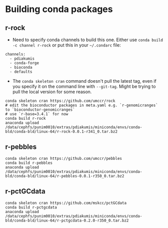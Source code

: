 # Building conda packages

## r-rock

* Need to specify conda channels to build this one. Either use `conda build -c channel r-rock` or put this in
  your `~/.condarc` file:

```
channels:
  - pdiakumis
  - conda-forge
  - bioconda
  - defaults
```

* The `conda skeleton cran` command doesn't pull the latest tag, even if you specify it on
  the command line with `--git-tag`. Might be trying to pull the local version for some reason.

```
conda skeleton cran https://github.com/umccr/rock
# edit the bioconductor packages in meta.yaml e.g. `r-genomicranges` to `bioconductor-genomicranges`
# use `r-base=3.4.1` for now
conda build r-rock
anaconda upload /data/cephfs/punim0010/extras/pdiakumis/miniconda/envs/conda-bld/conda-bld/linux-64/r-rock-0.0.1-r341_0.tar.bz2
```

## r-pebbles

```
conda skeleton cran https://github.com/umccr/pebbles
conda build r-pebbles
anaconda upload /data/cephfs/punim0010/extras/pdiakumis/miniconda/envs/conda-bld/conda-bld/linux-64/r-pebbles-0.0.1-r350_0.tar.bz2
```

## r-pctGCdata

```
conda skeleton cran https://github.com/mskcc/pctGCdata
conda build r-pctgcdata
anaconda upload /data/cephfs/punim0010/extras/pdiakumis/miniconda/envs/conda-bld/conda-bld/linux-64/r-pctgcdata-0.2.0-r350_0.tar.bz2
```
